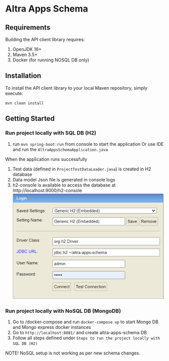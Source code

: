 # Altra Apps Schema

## Requirements

Building the API client library requires:

1. OpenJDK 16+
2. Maven 3.5+
3. Docker (for running NOSQL DB only)

## Installation

To install the API client library to your local Maven repository, simply execute:

```shell
mvn clean install
```

## Getting Started

### Run project locally with SQL DB (H2)

1. run `mvn spring-boot:run` from console to start the application Or use IDE and run
   the `AltraAppsSchemaApplication.java`

When the application runs successfully

1. Test data (defined in `ProjectTestDataLoader.java`) is created in H2 database
2. Data model Json file is generated in console logs
3. h2-console is available to access the database at http://localhost:9000/h2-console
   ![How to login to H2-console](setup/images/h2-embedded-config-settings.PNG)

### Run project locally with NoSQL DB (MongoDB)

1. Go to /docker-compose and run `docker-compose up` to start Mongo DB and Mongo express docker instances
2. Go to `http://localhost:8081/` and create altra-apps-schema DB
3. Follow all steps defined under `Steps to run the project locally with SQL DB (H2)`

NOTE! NoSQL setup is not working as per new schema changes.